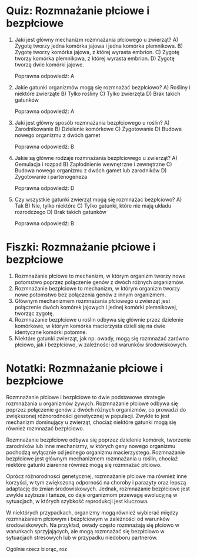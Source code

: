  # Quiz: Rozmnażanie płciowe i bezpłciowe
1. Jaki jest główny mechanizm rozmnażania płciowego u zwierząt?
   A) Zygotę tworzy jedna komórka jajowa i jedna komórka plemnikowa.
   B) Zygotę tworzy komórka jajowa, z której wyrasta embrion.
   C) Zygotę tworzy komórka plemnikowa, z której wyrasta embrion.
   D) Zygotę tworzą dwie komórki jajowe.

   Poprawna odpowiedź: A

2. Jakie gatunki organizmów mogą się rozmnażać bezpłciowo?
   A) Rośliny i niektóre zwierząte
   B) Tylko rośliny
   C) Tylko zwierzęta
   D) Brak takich gatunków

   Poprawna odpowiedź: A

3. Jaki jest główny sposób rozmnażania bezpłciowego u roślin?
   A) Zarodnikowanie
   B) Dzielenie komórkowe
   C) Zygotowanie
   D) Budowa nowego organizmu z dwóch gamet

   Poprawna odpowiedź: B

4. Jakie są główne rodzaje rozmnażania bezpłciowego u zwierząt?
   A) Gemulacja i rozpad
   B) Zapłodnienie wewnętrzne i zewnętrzne
   C) Budowa nowego organizmu z dwóch gamet lub zarodników
   D) Zygotowanie i partenogeneza

   Poprawna odpowiedź: D

5. Czy wszystkie gatunki zwierząt mogą się rozmnażać bezpłciowo?
   A) Tak
   B) Nie, tylko niektóre
   C) Tylko gatunki, które nie mają układu rozrodczego
   D) Brak takich gatunków

   Poprawna odpowiedź: B

# Fiszki: Rozmnażanie płciowe i bezpłciowe

1. Rozmnażanie płciowe to mechanizm, w którym organizm tworzy nowe potomstwo poprzez połączenie genów z dwóch różnych organizmów.
2. Rozmnażanie bezpłciowe to mechanizm, w którym organizm tworzy nowe potomstwo bez połączenia genów z innym organizmem.
3. Głównym mechanizmem rozmnażania płciowego u zwierząt jest połączenie dwóch komórek jajowych i jednej komórki plemnikowej, tworząc zygotę.
4. Rozmnażanie bezpłciowe u roślin odbywa się głównie przez dzielenie komórkowe, w którym komórka macierzysta dzieli się na dwie identyczne komórki potomne.
5. Niektóre gatunki zwierząt, jak np. owady, mogą się rozmnażać zarówno płciowo, jak i bezpłciowo, w zależności od warunków środowiskowych.

# Notatki: Rozmnażanie płciowe i bezpłciowe

Rozmnażanie płciowe i bezpłciowe to dwie podstawowe strategie rozmnażania u organizmów żywych. Rozmnażanie płciowe odbywa się poprzez połączenie genów z dwóch różnych organizmów, co prowadzi do zwiększonej różnorodności genetycznej w populacji. Zwykle to jest mechanizm dominujący u zwierząt, chociaż niektóre gatunki mogą się również rozmnażać bezpłciowo.

Rozmnażanie bezpłciowe odbywa się poprzez dzielenie komórek, tworzenie zarodników lub inne mechanizmy, w których geny nowego organizmu pochodzą wyłącznie od jednego organizmu macierzystego. Rozmnażanie bezpłciowe jest głównym mechanizmem rozmnażania u roślin, chociaż niektóre gatunki ziarenne również mogą się rozmnażać płciowo.

Oprócz różnorodności genetycznej, rozmnażanie płciowe ma również inne korzyści, w tym zwiększoną odporność na choroby i parazyty oraz lepszą adaptację do zmian środowiskowych. Jednak, rozmnażanie bezpłciowe jest zwykle szybsze i tańsze, co daje organizmom przewagę ewolucyjną w sytuacjach, w których szybkość reprodukcji jest kluczowa.

W niektórych przypadkach, organizmy mogą również wybierać między rozmnażaniem płciowym i bezpłciowym w zależności od warunków środowiskowych. Na przykład, owady często rozmnażają się płciowo w warunkach sprzyjających, ale mogą rozmnażać się bezpłciowo w sytuacjach stresowych lub w przypadku niedoboru partnerów.

Ogólnie rzecz biorąc, roz
```